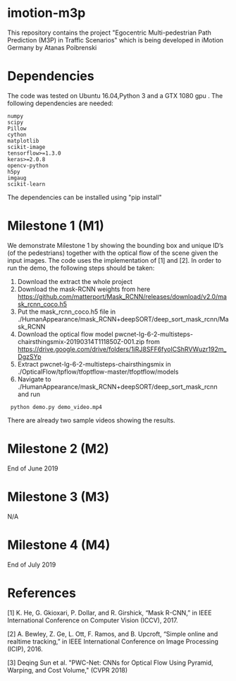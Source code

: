 # imotion-m3p
  This repository contains the project "Egocentric Multi-pedestrian Path Prediction (M3P) in Traffic Scenarios" which is being developed in iMotion Germany by Atanas Poibrenski

# Dependencies
  
  The code was tested on Ubuntu 16.04,Python 3 and a GTX 1080 gpu . The following dependencies are needed:
  ```
  numpy
  scipy
  Pillow
  cython
  matplotlib
  scikit-image
  tensorflow>=1.3.0
  keras>=2.0.8
  opencv-python
  h5py
  imgaug
  scikit-learn
  ```
  The dependencies can be installed using "pip install"


# Milestone 1 (M1)

  We demonstrate Milestone 1 by showing the bounding box and unique ID’s (of the pedestrians) together with the optical flow of the scene given the input images. The code uses the implementation of [1] and [2]. In order to run the demo, the following steps should be taken:
  
  1. Download the extract the whole project
  2. Download the mask-RCNN weights from here https://github.com/matterport/Mask_RCNN/releases/download/v2.0/mask_rcnn_coco.h5
  3. Put the mask_rcnn_coco.h5 file in ./HumanAppearance/mask_RCNN+deepSORT/deep_sort_mask_rcnn/Mask_RCNN
  4. Download the optical flow model pwcnet-lg-6-2-multisteps-chairsthingsmix-20190314T111850Z-001.zip from https://drive.google.com/drive/folders/1iRJ8SFF6fyoICShRVWuzr192m_DgzSYp
  5. Extract pwcnet-lg-6-2-multisteps-chairsthingsmix in ./OpticalFlow/tpflow/tfoptflow-master/tfoptflow/models
  6. Navigate to ./HumanAppearance/mask_RCNN+deepSORT/deep_sort_mask_rcnn and run 
     
  ```
   python demo.py demo_video.mp4
  ```
  There are already two sample videos showing the results.

# Milestone 2 (M2)
  
  End of June 2019

# Milestone 3 (M3) 
  
  N/A

# Milestone 4 (M4)

 End of July 2019

# References

[1] K. He, G. Gkioxari, P. Dollar, and R. Girshick, “Mask R-CNN,” in IEEE International Conference on Computer Vision (ICCV), 2017.

[2] A. Bewley, Z. Ge, L. Ott, F. Ramos, and B. Upcroft, “Simple online and realtime tracking,” in IEEE International Conference on Image Processing (ICIP), 2016.

[3] Deqing Sun et al. "PWC-Net: CNNs for Optical Flow Using Pyramid, Warping, and Cost Volume," (CVPR 2018)
